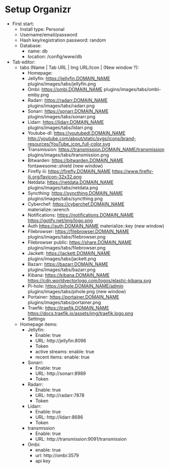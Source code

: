 # Setup Organizr
- First start:
  - Install type: Personal
  - Username/email/password
  - Hash key/registration password: random
  - Database:
    - name: db
    - location: /config/www/db
- Tab editor:
  - tabs (Name | Tab URL | Img URL/Icon | (New window ?):
    - Homepage:
    - Jellyfin: https://jellyfin.DOMAIN_NAME plugins/images/tabs/jellyfin.png
    - Ombi: https://ombi.DOMAIN_NAME plugins/images/tabs/ombi-emby.png
    - Radarr: https://radarr.DOMAIN_NAME plugins/images/tabs/radarr.png
    - Sonarr: https://sonarr.DOMAIN_NAME plugins/images/tabs/sonarr.png
    - Lidarr: https://lidarr.DOMAIN_NAME plugins/images/tabs/lidarr.png
    - Youtube-dl: https://youtubedl.DOMAIN_NAME http://youtube.com/about/static/svgs/icons/brand-resources/YouTube_icon_full-color.svg
    - Transmission: https://transmission.DOMAIN_NAME/transmission plugins/images/tabs/transmission.png
    - Bitwarden: https://bitwarden.DOMAIN_NAME fontawesome::shield (new window)
    - Firefly iii: https://firefly.DOMAIN_NAME https://www.firefly-iii.org/favicon-32x32.png
    - Netdata: https://netdata.DOMAIN_NAME plugins/images/tabs/netdata.png
    - Syncthing: https://syncthing.DOMAIN_NAME plugins/images/tabs/syncthing.png
    - Cyberchef: https://cyberchef.DOMAIN_NAME materialize::wrench
    - Notifications: https://notifications.DOMAIN_NAME https://gotify.net/img/logo.png
    - Auth https://auth.DOMAIN_NAME materialize::key (new window)
    - Filebrowser: https://filebrowser.DOMAIN_NAME plugins/images/tabs/filebrowser.png
    - Filebrowser public: https://share.DOMAIN_NAME plugins/images/tabs/filebrowser.png
    - Jackett: https://jackett.DOMAIN_NAME plugins/images/tabs/jackett.png
    - Bazarr: https://bazarr.DOMAIN_NAME plugins/images/tabs/bazarr.png
    - Kibana: https://kibana.DOMAIN_NAME https://cdn.worldvectorlogo.com/logos/elastic-kibana.svg
    - Pi-hole: https://pihole.DOMAIN_NAME/admin plugins/images/tabs/pihole.png (new window)
    - Portainer: https://portainer.DOMAIN_NAME plugins/images/tabs/portainer.png
    - Traefik: https://traefik.DOMAIN_NAME https://docs.traefik.io/assets/img/traefik.logo.png
    - Settings
  - Homepage items:
    - Jellyfin:
      - Enable: true
      - URL: http://jellyfin:8096
      - Token
      - active streams: enable: true
      - recent items: enable: true
    - Sonarr:
      - Enable: true
      - URL: http://sonarr:8989
      - Token
    - Radarr:
      - Enable: true
      - URL: http://radarr:7878
      - Token
    - Lidarr:
      - Enable: true
      - URL: http://lidarr:8686
      - Token
    - transmission
      - Enable: true
      - URL: http://transmission:9091/transmission
    - Ombi:
      - enable: true
      - url: http://ombi:3579
      - api key
